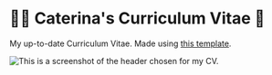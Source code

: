 # 👩‍🎓 Caterina's Curriculum Vitae 🤖

My up-to-date Curriculum Vitae. Made using [this template](https://www.overleaf.com/latex/templates/plushcv/jybpnsftmdkf).

![This is a screenshot of the header chosen for my CV.](images/header.png)
